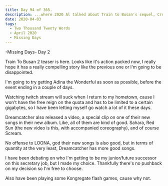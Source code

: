 ```yaml
---
title: Day 94 of 365.
description: ...where 2020 Al talked about Train to Busan's sequel, Crusaders, twitch streams, Dreamcatcher, LOONA, future successor, and Kongregate flash games in the second day of his week-long series of Missing Days.
date: 2020-04-03
tags:
  - Two Thousand Twenty Words
  - April 2020
  - Missing Days
---
```


-Missing Days-
Day 2

Train To Busan 2 teaser is here. Looks like it's action packed now, I really hope it has a really compelling story like the previous one or I'm going to be disappointed.

I'm going to try getting Adina the Wonderful as soon as possible, before the event ending in a couple of days.

Watching twitch stream will suck when I return to my hometown, cause I won't have the free reign on the quota and has to be limited to a certain gigabytes, so I have been letting myself go watch a lot of it these days.

Dreamcatcher also released a video, a special clip on one of their new songs in their new album. Like, all of them are kind of good. Sahara, Red Sun (the new video is this, with accompanied coreography), and of course Scream.

No offense to LOONA, god their new songs is also good, but in terms of quantity at the very least, Dreamcatcher has more good songs.

I have been debating on who I'm getting to be my junior/future successor on this secretary job, but I made my choice. Thankfully there's no pushback on my decision so I'm free to choose.

Also have been playing some Kongregate flash games, cause why not.

